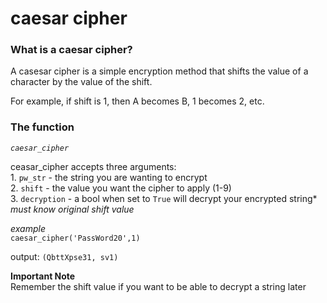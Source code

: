 # caesar cipher

### What is  a caesar cipher?

A casesar cipher is a simple encryption method that shifts the value of a character by the value of the shift.

For example, if shift is 1, then A becomes B, 1 becomes 2, etc.

### The function 

 *``caesar_cipher``*
 
 ceasar_cipher accepts three arguments: <br>
     1. ``pw_str`` - the string you are wanting to encrypt <br>
     2. ``shift`` - the value you want the cipher to apply (1-9) <br>
     3. ``decryption`` - a bool when set to `True` will decrypt your encrypted string*
         *must know original shift value*

*example* <br>
``caesar_cipher('PassWord20',1)``

output: ``(QbttXpse31, sv1)``


**Important Note** <br>
 Remember the shift value if you want to be able to decrypt a string later

